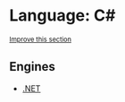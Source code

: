 # Language: C#
<sup>[Improve this section](https://github.com/rbuckton/regexp-features/edit/main/src/languages/csharp.md)</sup>


<!--
'name' sources:
  - [](../../src/languages/csharp.md)
-->


## Engines

- [.NET](../engines/dotnet.md)